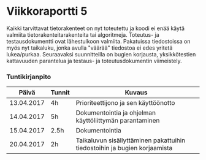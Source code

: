 # Viikkoraportti 5

Kaikki tarvittavat tietorakenteet on nyt toteutettu ja koodi ei enää käytä valmiita tietorakenteitarakenteita tai algoritmeja. Toteutus- ja testausdokumentti ovat lähestulkoon valmiita. Pakatuissa tiedostoissa on myös nyt taikaluku, jonka avulla "väärää" tiedostoa ei edes yritetä lukea/purkaa. Seuraavaksi suunnitteilla on bugien korjausta, yksikkötestien kattavuuden parantelua ja testaus- ja toteutusdokumentin viimeistely.

### Tuntikirjanpito
Päivä | Tunnit | Kuvaus
--------------- | ----- | ------
13.04.2017 | 4h | Prioriteettijono ja sen käyttöönotto
14.04.2017 | 5h | Dokumentointia ja ohjelman käyttöliittymän parantaminen
15.04.2017 | 2.5h | Dokumentointia
20.04.2017 | 2h | Taikaluvun sisällyttäminen pakattuihin tiedostoihin ja bugien korjaamista
